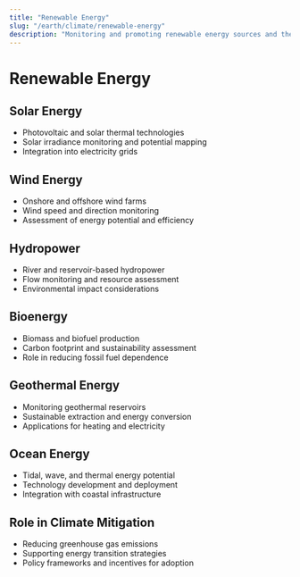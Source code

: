 ```yaml
---
title: "Renewable Energy"
slug: "/earth/climate/renewable-energy"
description: "Monitoring and promoting renewable energy sources and their role in climate mitigation."
---
```


# Renewable Energy

## Solar Energy
- Photovoltaic and solar thermal technologies
- Solar irradiance monitoring and potential mapping
- Integration into electricity grids

## Wind Energy
- Onshore and offshore wind farms
- Wind speed and direction monitoring
- Assessment of energy potential and efficiency

## Hydropower
- River and reservoir-based hydropower
- Flow monitoring and resource assessment
- Environmental impact considerations

## Bioenergy
- Biomass and biofuel production
- Carbon footprint and sustainability assessment
- Role in reducing fossil fuel dependence

## Geothermal Energy
- Monitoring geothermal reservoirs
- Sustainable extraction and energy conversion
- Applications for heating and electricity

## Ocean Energy
- Tidal, wave, and thermal energy potential
- Technology development and deployment
- Integration with coastal infrastructure

## Role in Climate Mitigation
- Reducing greenhouse gas emissions
- Supporting energy transition strategies
- Policy frameworks and incentives for adoption
